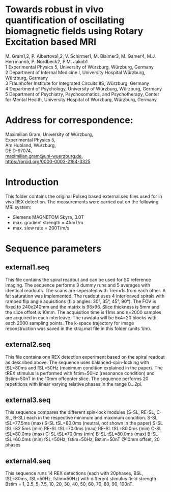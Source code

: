 # Towards robust in vivo quantification of oscillating biomagnetic fields using Rotary Excitation based MRI
M. Gram1,2, P. Albertova1,2, V. Schirmer1, M. Blaimer3, M. Gamer4, M.J. Herrmann5, P. Nordbeck2, P.M. Jakob1  
1 Experimental Physics 5, University of Würzburg, Würzburg, Germany  
2 Department of Internal Medicine I, University Hospital Würzburg, Würzburg, Germany  
3 Fraunhofer Institute for Integrated Circuits IIS, Würzburg, Germany  
4 Department of Psychology, University of Würzburg, Würzburg, Germany  
5 Department of Psychiatry, Psychosomatics, and Psychotherapy, Center for Mental Health, University Hospital of Würzburg, Würzburg, Germany  

# Address for correspondence:
Maximilian Gram, University of Würzburg,  
Experimental Physics 5,  
Am Hubland, Würzburg,  
DE D-97074,  
maximilian.gram@uni-wuerzburg.de,  
https://orcid.org/0000-0003-2184-3325

# Introduction
This folder contains the original Pulseq based external.seq files used for in vivo REX detection.
The measurements were carried out on the following MRI system:
- Siemens MAGNETOM Skyra, 3.0T
- max. gradient strength = 45mT/m
- max. slew rate = 200T/m/s

# Sequence parameters
## external1.seq
This file contains the spiral readout and can be used for S0 reference imaging. The sequence performs 3 dummy runs and 5 averages with identical readouts. The scans are seperated with Trec=1s from each other. A fat saturation was implemented. The readout uses 4 interleaved spirals with ramped flip angle aquisitions (flip angles: 30°, 35°, 45°, 90°). The FOV is fixed to 240x240mm and the matrix is 96x96. Slice thickness is 5mm and the slice offset is 10mm. The acquisition time is 11ms and n=2000 samples are acquired in each interleave. The rawdata will be 5x4=20 blocks with each 2000 sampling points. The k-space trajectory for image reconstruction was saved in the ktraj.mat file in this folder (units 1/m).
## external2.seq
This file contains one REX detection experiment based on the spiral readout as described above. The sequence uses balanced-spin-locking with tSL=80ms and fSL=50Hz (maximum condition explained in the paper). The tREX stimulus is performed with fstim=50Hz (resonance condition) and Bstim=50nT in the 10mm offcenter slice. The sequence performs 20 repetitions with linear varying relative phases in the range 0...2pi.

## external3.seq
This sequence compares the different spin-lock modules (S-SL, RE-SL, C-SL, B-SL) each in the respective minimum and maximum condition.
S-SL  tSL=77.5ms (max)
S-SL  tSL=80.0ms (neutral, not shown in the paper)
S-SL  tSL=82.5ms (min)
RE-SL tSL=70.0ms (max)
RE-SL tSL=80.0ms (min)
C-SL  tSL=80.0ms (max)
C-SL  tSL=70.0ms (min)
B-SL  tSL=80.0ms (max)
B-SL  tSL=60.0ms (min)
fSL=50Hz, fstim=50Hz, Bstim=50nT @10mm offset, 20 phases

## external4.seq
This sequence runs 14 REX detections (each with 20phases, BSL, tSL=80ms, fSL=50Hz, fstim=50Hz) with different stimulus field strength Bstim = 1, 2.5, 5, 7.5, 10, 20, 30, 40, 50, 60, 70, 80, 90, 100nT.

